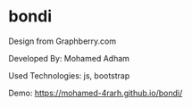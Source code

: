 # bondi
Design from Graphberry.com

Developed By: Mohamed Adham

Used Technologies: js, bootstrap

Demo: https://mohamed-4rarh.github.io/bondi/
